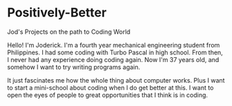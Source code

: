 # Positively-Better
Jod's Projects on the path to Coding World

Hello! I'm Joderick. I'm a fourth year mechanical engineering student from Philippines.
I had some coding with Turbo Pascal in high school. From then, I never had any experience
doing coding again. Now I'm 37 years old, and somehow I want to try writing programs again.

It just fascinates me how the whole thing about computer works. Plus I want to start a
mini-school about coding when I do get better at this. I want to open the eyes of people
to great opportunities that I think is in coding.
